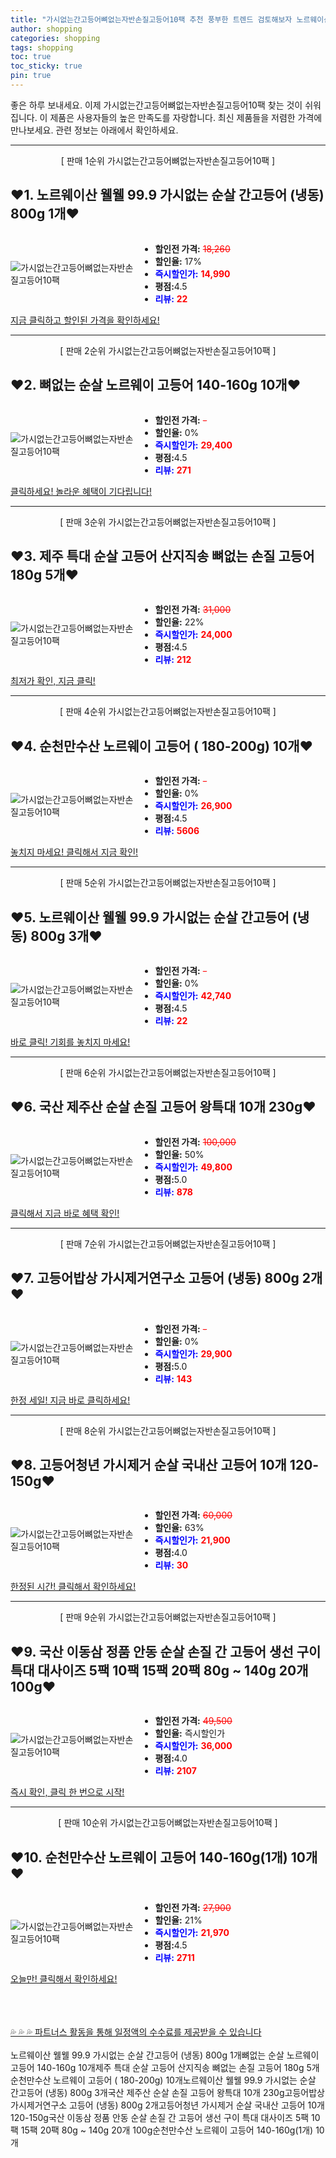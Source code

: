 ```yaml
---
title: "가시없는간고등어뼈없는자반손질고등어10팩 추천 풍부한 트렌드 검토해보자 노르웨이산 웰웰 99.9 가시없는 순살"
author: shopping
categories: shopping
tags: shopping
toc: true
toc_sticky: true
pin: true
---
```

좋은 하루 보내세요. 이제 가시없는간고등어뼈없는자반손질고등어10팩 찾는 것이 쉬워집니다. 이 제품은 사용자들의 높은 만족도를 자랑합니다. 최신 제품들을 저렴한 가격에 만나보세요. 관련 정보는 아래에서 확인하세요.

---
<p class="toplist" style="margin: 0 auto; display: block; width: fit-content;">[ 판매 1순위 가시없는간고등어뼈없는자반손질고등어10팩 ]</p>

<h2><strong>❤️1. 노르웨이산 웰웰 99.9 가시없는 순살 간고등어 (냉동) 800g 1개❤️</strong></h2>

<div style="display: flex; align-items: center;">
    <div style="flex: 0.4;">
        <img src="https://thumbnail7.coupangcdn.com/thumbnails/remote/230x230ex/image/rs_quotation_api/eqygvu9y/0b9d6a614b784ab29d4f419bb4bf8026.jpg" alt="가시없는간고등어뼈없는자반손질고등어10팩" style="max-width: 100%;">
    </div>
    <div style="flex: 0.6; margin-left: 10px;">
        <ul>
            <li><strong>할인전 가격:</strong> <del style="color: red;">18,260</del></li>
            <li><strong>할인율:</strong> 17%</li>
            <li><span style='color:blue'><strong>즉시할인가:</strong></span> <span style='color:red'><strong>14,990</strong></span></li>
            <li><strong>평점:</strong>4.5</li>
            <li><span style='color:blue'><strong>리뷰:</strong></span> <span style='color:red'><strong>22</strong></span></li>
        </ul>
    </div>
</div>
<div class="center">
    <a href="https://selin100587.github.io?lptag=AF9450613&subid=githubio&pageKey=8042240556&traceid=V0-153&itemId=22523141423&vendorItemId=89565183828" class="myButton">
        지금 클릭하고 할인된 가격을 확인하세요!
    </a>
</div>


---
<p class="toplist" style="margin: 0 auto; display: block; width: fit-content;">[ 판매 2순위 가시없는간고등어뼈없는자반손질고등어10팩 ]</p>

<h2><strong>❤️2. 뼈없는 순살 노르웨이 고등어 140-160g 10개❤️</strong></h2>

<div style="display: flex; align-items: center;">
    <div style="flex: 0.4;">
        <img src="https://thumbnail6.coupangcdn.com/thumbnails/remote/230x230ex/image/vendor_inventory/1dd5/8cba015841cec579898c010079b7f4b85a0962975062508c0c6912ea5480.jpg" alt="가시없는간고등어뼈없는자반손질고등어10팩" style="max-width: 100%;">
    </div>
    <div style="flex: 0.6; margin-left: 10px;">
        <ul>
            <li><strong>할인전 가격:</strong> <del style="color: red;">-</del></li>
            <li><strong>할인율:</strong> 0%</li>
            <li><span style='color:blue'><strong>즉시할인가:</strong></span> <span style='color:red'><strong>29,400</strong></span></li>
            <li><strong>평점:</strong>4.5</li>
            <li><span style='color:blue'><strong>리뷰:</strong></span> <span style='color:red'><strong>271</strong></span></li>
        </ul>
    </div>
</div>
<div class="center">
    <a href="https://selin100587.github.io?lptag=AF9450613&subid=githubio&pageKey=5113961882&traceid=V0-153&itemId=6983628482&vendorItemId=74275977722" class="myButton">
        클릭하세요! 놀라운 혜택이 기다립니다!
    </a>
</div>


---
<p class="toplist" style="margin: 0 auto; display: block; width: fit-content;">[ 판매 3순위 가시없는간고등어뼈없는자반손질고등어10팩 ]</p>

<h2><strong>❤️3. 제주 특대 순살 고등어 산지직송 뼈없는 손질 고등어 180g 5개❤️</strong></h2>

<div style="display: flex; align-items: center;">
    <div style="flex: 0.4;">
        <img src="https://thumbnail8.coupangcdn.com/thumbnails/remote/230x230ex/image/vendor_inventory/d546/d2209d105a6ef6f7ed56d0053cfa1adaa73225bd0048aed80f1065891e56.jpg" alt="가시없는간고등어뼈없는자반손질고등어10팩" style="max-width: 100%;">
    </div>
    <div style="flex: 0.6; margin-left: 10px;">
        <ul>
            <li><strong>할인전 가격:</strong> <del style="color: red;">31,000</del></li>
            <li><strong>할인율:</strong> 22%</li>
            <li><span style='color:blue'><strong>즉시할인가:</strong></span> <span style='color:red'><strong>24,000</strong></span></li>
            <li><strong>평점:</strong>4.5</li>
            <li><span style='color:blue'><strong>리뷰:</strong></span> <span style='color:red'><strong>212</strong></span></li>
        </ul>
    </div>
</div>
<div class="center">
    <a href="https://selin100587.github.io?lptag=AF9450613&subid=githubio&pageKey=7232246484&traceid=V0-153&itemId=18354734580&vendorItemId=79443307935" class="myButton">
        최저가 확인, 지금 클릭!
    </a>
</div>


---
<p class="toplist" style="margin: 0 auto; display: block; width: fit-content;">[ 판매 4순위 가시없는간고등어뼈없는자반손질고등어10팩 ]</p>

<h2><strong>❤️4. 순천만수산 노르웨이 고등어 ( 180-200g) 10개❤️</strong></h2>

<div style="display: flex; align-items: center;">
    <div style="flex: 0.4;">
        <img src="https://thumbnail6.coupangcdn.com/thumbnails/remote/230x230ex/image/vendor_inventory/f606/b3878846a339ba4fb83f623eeab6b927a1cccf89643454641e8699796c36.jpg" alt="가시없는간고등어뼈없는자반손질고등어10팩" style="max-width: 100%;">
    </div>
    <div style="flex: 0.6; margin-left: 10px;">
        <ul>
            <li><strong>할인전 가격:</strong> <del style="color: red;">-</del></li>
            <li><strong>할인율:</strong> 0%</li>
            <li><span style='color:blue'><strong>즉시할인가:</strong></span> <span style='color:red'><strong>26,900</strong></span></li>
            <li><strong>평점:</strong>4.5</li>
            <li><span style='color:blue'><strong>리뷰:</strong></span> <span style='color:red'><strong>5606</strong></span></li>
        </ul>
    </div>
</div>
<div class="center">
    <a href="https://selin100587.github.io?lptag=AF9450613&subid=githubio&pageKey=4616164257&traceid=V0-153&itemId=5714161581&vendorItemId=73012937084" class="myButton">
        놓치지 마세요! 클릭해서 지금 확인!
    </a>
</div>


---
<p class="toplist" style="margin: 0 auto; display: block; width: fit-content;">[ 판매 5순위 가시없는간고등어뼈없는자반손질고등어10팩 ]</p>

<h2><strong>❤️5. 노르웨이산 웰웰 99.9 가시없는 순살 간고등어 (냉동) 800g 3개❤️</strong></h2>

<div style="display: flex; align-items: center;">
    <div style="flex: 0.4;">
        <img src="https://thumbnail9.coupangcdn.com/thumbnails/remote/230x230ex/image/retail/images/27b29d4d-2245-42f0-9505-f109e1c6334c6837313592542454815.png" alt="가시없는간고등어뼈없는자반손질고등어10팩" style="max-width: 100%;">
    </div>
    <div style="flex: 0.6; margin-left: 10px;">
        <ul>
            <li><strong>할인전 가격:</strong> <del style="color: red;">-</del></li>
            <li><strong>할인율:</strong> 0%</li>
            <li><span style='color:blue'><strong>즉시할인가:</strong></span> <span style='color:red'><strong>42,740</strong></span></li>
            <li><strong>평점:</strong>4.5</li>
            <li><span style='color:blue'><strong>리뷰:</strong></span> <span style='color:red'><strong>22</strong></span></li>
        </ul>
    </div>
</div>
<div class="center">
    <a href="https://selin100587.github.io?lptag=AF9450613&subid=githubio&pageKey=8042240556&traceid=V0-153&itemId=22523184954&vendorItemId=89565227220" class="myButton">
        바로 클릭! 기회를 놓치지 마세요!
    </a>
</div>


---
<p class="toplist" style="margin: 0 auto; display: block; width: fit-content;">[ 판매 6순위 가시없는간고등어뼈없는자반손질고등어10팩 ]</p>

<h2><strong>❤️6. 국산 제주산 순살 손질 고등어 왕특대 10개 230g❤️</strong></h2>

<div style="display: flex; align-items: center;">
    <div style="flex: 0.4;">
        <img src="https://thumbnail7.coupangcdn.com/thumbnails/remote/230x230ex/image/vendor_inventory/7893/68f3f15ccdc0e1a46640d67e9b100e4d8a9fd07b037136a251c56cb39d2a.png" alt="가시없는간고등어뼈없는자반손질고등어10팩" style="max-width: 100%;">
    </div>
    <div style="flex: 0.6; margin-left: 10px;">
        <ul>
            <li><strong>할인전 가격:</strong> <del style="color: red;">100,000</del></li>
            <li><strong>할인율:</strong> 50%</li>
            <li><span style='color:blue'><strong>즉시할인가:</strong></span> <span style='color:red'><strong>49,800</strong></span></li>
            <li><strong>평점:</strong>5.0</li>
            <li><span style='color:blue'><strong>리뷰:</strong></span> <span style='color:red'><strong>878</strong></span></li>
        </ul>
    </div>
</div>
<div class="center">
    <a href="https://selin100587.github.io?lptag=AF9450613&subid=githubio&pageKey=7545831594&traceid=V0-153&itemId=21338917271&vendorItemId=88397364410" class="myButton">
        클릭해서 지금 바로 혜택 확인!
    </a>
</div>


---
<p class="toplist" style="margin: 0 auto; display: block; width: fit-content;">[ 판매 7순위 가시없는간고등어뼈없는자반손질고등어10팩 ]</p>

<h2><strong>❤️7. 고등어밥상 가시제거연구소 고등어 (냉동) 800g 2개❤️</strong></h2>

<div style="display: flex; align-items: center;">
    <div style="flex: 0.4;">
        <img src="https://thumbnail8.coupangcdn.com/thumbnails/remote/230x230ex/image/retail/images/530910fc-d837-4ca5-b1b2-1ed01c48a16d1360558614274949985.png" alt="가시없는간고등어뼈없는자반손질고등어10팩" style="max-width: 100%;">
    </div>
    <div style="flex: 0.6; margin-left: 10px;">
        <ul>
            <li><strong>할인전 가격:</strong> <del style="color: red;">-</del></li>
            <li><strong>할인율:</strong> 0%</li>
            <li><span style='color:blue'><strong>즉시할인가:</strong></span> <span style='color:red'><strong>29,900</strong></span></li>
            <li><strong>평점:</strong>5.0</li>
            <li><span style='color:blue'><strong>리뷰:</strong></span> <span style='color:red'><strong>143</strong></span></li>
        </ul>
    </div>
</div>
<div class="center">
    <a href="https://selin100587.github.io?lptag=AF9450613&subid=githubio&pageKey=7923609064&traceid=V0-153&itemId=21776235815&vendorItemId=88825044207" class="myButton">
        한정 세일! 지금 바로 클릭하세요!
    </a>
</div>


---
<p class="toplist" style="margin: 0 auto; display: block; width: fit-content;">[ 판매 8순위 가시없는간고등어뼈없는자반손질고등어10팩 ]</p>

<h2><strong>❤️8. 고등어청년 가시제거 순살 국내산 고등어 10개 120-150g❤️</strong></h2>

<div style="display: flex; align-items: center;">
    <div style="flex: 0.4;">
        <img src="https://thumbnail7.coupangcdn.com/thumbnails/remote/230x230ex/image/vendor_inventory/50f7/200e784d9a997b952f92fa959fec7ec453ac731316e889c4ce9bd7fa17ac.png" alt="가시없는간고등어뼈없는자반손질고등어10팩" style="max-width: 100%;">
    </div>
    <div style="flex: 0.6; margin-left: 10px;">
        <ul>
            <li><strong>할인전 가격:</strong> <del style="color: red;">60,000</del></li>
            <li><strong>할인율:</strong> 63%</li>
            <li><span style='color:blue'><strong>즉시할인가:</strong></span> <span style='color:red'><strong>21,900</strong></span></li>
            <li><strong>평점:</strong>4.0</li>
            <li><span style='color:blue'><strong>리뷰:</strong></span> <span style='color:red'><strong>30</strong></span></li>
        </ul>
    </div>
</div>
<div class="center">
    <a href="https://selin100587.github.io?lptag=AF9450613&subid=githubio&pageKey=7832334969&traceid=V0-153&itemId=21611189976&vendorItemId=88662444353" class="myButton">
        한정된 시간! 클릭해서 확인하세요!
    </a>
</div>


---
<p class="toplist" style="margin: 0 auto; display: block; width: fit-content;">[ 판매 9순위 가시없는간고등어뼈없는자반손질고등어10팩 ]</p>

<h2><strong>❤️9. 국산 이동삼 정품 안동 순살 손질 간 고등어 생선 구이 특대 대사이즈 5팩 10팩 15팩 20팩 80g ~ 140g 20개 100g❤️</strong></h2>

<div style="display: flex; align-items: center;">
    <div style="flex: 0.4;">
        <img src="https://thumbnail9.coupangcdn.com/thumbnails/remote/230x230ex/image/vendor_inventory/797d/d1b90e200a568e1a057c24a53c2335d2d726949087be8bc8c68e0f73ad2b.jpg" alt="가시없는간고등어뼈없는자반손질고등어10팩" style="max-width: 100%;">
    </div>
    <div style="flex: 0.6; margin-left: 10px;">
        <ul>
            <li><strong>할인전 가격:</strong> <del style="color: red;">49,500</del></li>
            <li><strong>할인율:</strong> 즉시할인가</li>
            <li><span style='color:blue'><strong>즉시할인가:</strong></span> <span style='color:red'><strong>36,000</strong></span></li>
            <li><strong>평점:</strong>4.0</li>
            <li><span style='color:blue'><strong>리뷰:</strong></span> <span style='color:red'><strong>2107</strong></span></li>
        </ul>
    </div>
</div>
<div class="center">
    <a href="https://selin100587.github.io?lptag=AF9450613&subid=githubio&pageKey=8002143629&traceid=V0-153&itemId=22291449502&vendorItemId=80743537159" class="myButton">
        즉시 확인, 클릭 한 번으로 시작!
    </a>
</div>


---
<p class="toplist" style="margin: 0 auto; display: block; width: fit-content;">[ 판매 10순위 가시없는간고등어뼈없는자반손질고등어10팩 ]</p>

<h2><strong>❤️10. 순천만수산 노르웨이 고등어 140-160g(1개) 10개❤️</strong></h2>

<div style="display: flex; align-items: center;">
    <div style="flex: 0.4;">
        <img src="https://thumbnail7.coupangcdn.com/thumbnails/remote/230x230ex/image/vendor_inventory/ce98/4832be28529cf54e961a7e528f1e36b032949b4c21642c0a6f15d2c41c88.jpg" alt="가시없는간고등어뼈없는자반손질고등어10팩" style="max-width: 100%;">
    </div>
    <div style="flex: 0.6; margin-left: 10px;">
        <ul>
            <li><strong>할인전 가격:</strong> <del style="color: red;">27,900</del></li>
            <li><strong>할인율:</strong> 21%</li>
            <li><span style='color:blue'><strong>즉시할인가:</strong></span> <span style='color:red'><strong>21,970</strong></span></li>
            <li><strong>평점:</strong>4.5</li>
            <li><span style='color:blue'><strong>리뷰:</strong></span> <span style='color:red'><strong>2711</strong></span></li>
        </ul>
    </div>
</div>
<div class="center">
    <a href="https://selin100587.github.io?lptag=AF9450613&subid=githubio&pageKey=8179775517&traceid=V0-153&itemId=11226813253&vendorItemId=82879646269" class="myButton">
        오늘만! 클릭해서 확인하세요!
    </a>
</div>

<br><br><br>[💦 💦 💦 파트너스 활동을 통해 일정액의 수수료를 제공받을 수 있습니다](https://link.coupang.com/a/bcpT2c)<br><br>노르웨이산 웰웰 99.9 가시없는 순살 간고등어 (냉동) 800g 1개뼈없는 순살 노르웨이 고등어 140-160g 10개제주 특대 순살 고등어 산지직송 뼈없는 손질 고등어 180g 5개순천만수산 노르웨이 고등어 ( 180-200g) 10개노르웨이산 웰웰 99.9 가시없는 순살 간고등어 (냉동) 800g 3개국산 제주산 순살 손질 고등어 왕특대 10개 230g고등어밥상 가시제거연구소 고등어 (냉동) 800g 2개고등어청년 가시제거 순살 국내산 고등어 10개 120-150g국산 이동삼 정품 안동 순살 손질 간 고등어 생선 구이 특대 대사이즈 5팩 10팩 15팩 20팩 80g ~ 140g 20개 100g순천만수산 노르웨이 고등어 140-160g(1개) 10개